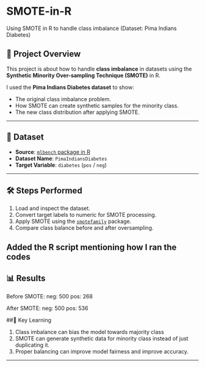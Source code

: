 # SMOTE-in-R
Using SMOTE in R to handle class imbalance (Dataset: Pima Indians Diabetes)

## 📌 Project Overview
This project is about how to handle **class imbalance** in datasets using the **Synthetic Minority Over-sampling Technique (SMOTE)** in R.

I used the **Pima Indians Diabetes dataset** to show:
- The original class imbalance problem.
- How SMOTE can create synthetic samples for the minority class.
- The new class distribution after applying SMOTE.

---

## 📂 Dataset
- **Source**: [`mlbench` package in R](https://cran.r-project.org/package=mlbench)
- **Dataset Name**: `PimaIndiansDiabetes`
- **Target Variable**: `diabetes` (`pos` / `neg`)

---

## 🛠 Steps Performed
1. Load and inspect the dataset.
2. Convert target labels to numeric for SMOTE processing.
3. Apply SMOTE using the [`smotefamily`](https://cran.r-project.org/package=smotefamily) package.
4. Compare class balance before and after oversampling.

## Added the R script mentioning how I ran the codes

## 📊 Results
Before SMOTE:
neg: 500  pos: 268

After SMOTE:
neg: 500
pos: 536

##🎯 Key Learning
1. Class imbalance can bias the model towards majority class
2. SMOTE can generate synthetic data for minority class instead of just duplicating it.
3. Proper balancing can improve model fairness and improve accuracy.
---
